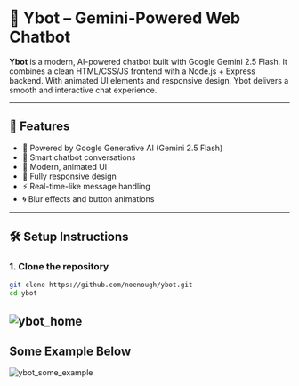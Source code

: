 # 🤖 Ybot – Gemini-Powered Web Chatbot

**Ybot** is a modern, AI-powered chatbot built with Google Gemini 2.5 Flash. It combines a clean HTML/CSS/JS frontend with a Node.js + Express backend. With animated UI elements and responsive design, Ybot delivers a smooth and interactive chat experience.

---

## 🚀 Features

- 🔮 Powered by Google Generative AI (Gemini 2.5 Flash)
- 💬 Smart chatbot conversations
- 🎨 Modern, animated UI
- 📱 Fully responsive design
- ⚡ Real-time-like message handling
- 🌀 Blur effects and button animations

---

## 🛠️ Setup Instructions

### 1. Clone the repository

```bash
git clone https://github.com/noenough/ybot.git
cd ybot
```
![ybot_home](https://github.com/user-attachments/assets/93e76498-6eb4-4a8b-a89c-8ea7dd07a0a4)
---
## Some Example Below
![ybot_some_example](https://github.com/user-attachments/assets/7278babd-a8eb-4c9b-9faf-a8117cdadb1a)



